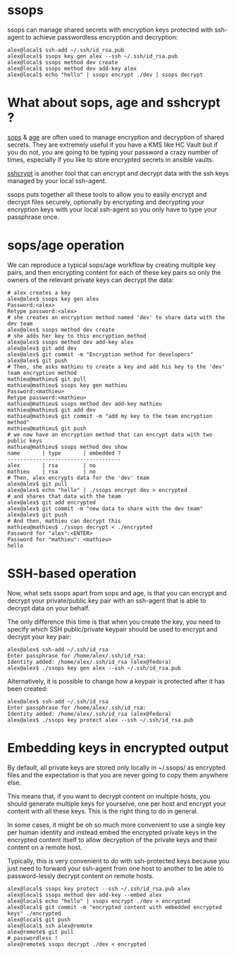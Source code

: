 # ssops

ssops can manage shared secrets with encryption keys protected
with ssh-agent to achieve passwordless encryption and decryption:

```
alex@local$ ssh-add ~/.ssh/id_rsa.pub
alex@local$ ssops key gen alex --ssh ~/.ssh/id_rsa.pub
alex@local$ ssops method dev create
alex@local$ ssops method dev add-key alex
alex@local$ echo "hello" | ssops encrypt ./dev | ssops decrypt
```

# What about sops, age and sshcrypt ?

[sops](https://github.com/getsops/sops) & [age](https://github.com/FiloSottile/age) 
are often used to manage encryption and decryption of shared secrets.
They are extremely useful if you have a KMS like HC Vault but if you do not,
you are going to be typing your password a crazy number of times, especially if you like
to store encrypted secrets in ansible vaults.

[sshcrypt](https://github.com/leighmcculloch/sshcrypt) is another tool that
can encrypt and decrypt data with the ssh keys managed by your local 
ssh-agent. 

ssops puts together all these tools to allow you to easily encrypt and decrypt files securely,
optionally by encrypting and decrypting your encryption keys with your local ssh-agent
so you only have to type your passphrase once.

# sops/age operation

We can reproduce a typical sops/age workflow by creating multiple key pairs, and then encrypting
content for each of these key pairs so only the owners of the relevant private keys can decrypt
the data:

```
# alex creates a key
alex@alex$ ssops key gen alex
Password:<alex>
Retype password:<alex>
# she creates an encryption method named 'dev' to share data with the dev team
alex@alex$ ssops method dev create
# she adds her key to this encryption method
alex@alex$ ssops method dev add-key alex
alex@alex$ git add dev
alex@alex$ git commit -m "Encryption method for developers"
alex@alex$ git push
# Then, she asks mathieu to create a key and add his key to the 'dev' team encryption method
mathieu@mathieu$ git pull
mathieu@mathieu$ ssops key gen mathieu
Password:<mathieu>
Retype password:<mathieu>
mathieu@mathieu$ ssops method dev add-key mathieu
mathieu@mathieu$ git add dev
mathieu@mathieu$ git commit -m "add my key to the team encryption method"
mathieu@mathieu$ git push
# we now have an encryption method that can encrypt data with two public keys
mathieu@mathieu$ ssops method dev show
name       | type       | embedded ?
------------------------------------
alex       | rsa        | no      
mathieu    | rsa        | no        
# Then, alex encrypts data for the 'dev' team
alex@alex$ git pull
alex@alex$ echo "hello" | ./ssops encrypt dev > encrypted
# and shares that data with the team
alex@alex$ git add encrypted
alex@alex$ git commit -m "new data to share with the dev team"
alex@alex$ git push
# And then, mathieu can decrypt this
mathieu@mathieu$ ./ssops decrypt < ./encrypted
Password for "alex":<ENTER>
Password for "mathieu": <mathieu>
hello
```

# SSH-based operation

Now, what sets ssops apart from sops and age, is that you can encrypt and decrypt
your private/public key pair with an ssh-agent that is able to decrypt data on your
behalf.

The only difference this time is that when you create the key, you need to specify
which SSH public/private keypair should be used to encrypt and decrypt your key pair:

```
alex@alex$ ssh-add ~/.ssh/id_rsa
Enter passphrase for /home/alex/.ssh/id_rsa: 
Identity added: /home/alex/.ssh/id_rsa (alex@fedora)
alex@alex$ ./ssops key gen alex --ssh ~/.ssh/id_rsa.pub
```

Alternatively, it is possible to change how a keypair is protected after it has
been created:

```
alex@alex$ ssh-add ~/.ssh/id_rsa
Enter passphrase for /home/alex/.ssh/id_rsa: 
Identity added: /home/alex/.ssh/id_rsa (alex@fedora)
alex@alex$ ./ssops key protect alex --ssh ~/.ssh/id_rsa.pub
```

# Embedding keys in encrypted output

By default, all private keys are stored only locally in ~/.ssops/ as encrypted
files and the expectation is that you are never going to copy them anywhere else.

This means that, if you want to decrypt content on multiple hosts, you should
generate multiple keys for yourselve, one per host and encrypt your
content with all these keys. This is the right thing to do in general.

In some cases, it might be oh so much more convenient to use a single key
per human identity and instead embed the encrypted private keys in the encrypted
content itself to allow decryption of the private keys and their content
on a remote host. 

Typically, this is very convenient to do with ssh-protected keys because
you just need to forward your ssh-agent from one host to another to be able
to password-lessly decrypt content  on remote hosts.

```
alex@local$ ssops key protect --ssh ~/.ssh/id_rsa.pub alex 
alex@local$ ssops method dev add-key --embed alex 
alex@local$ echo "hello" | ssops encrypt ./dev > encrypted
alex@local$ git commit -m "encrypted content with embedded encrypted keys" ./encrypted
alex@local$ git push
alex@local$ ssh alex@remote
alex@remote$ git pull
# passwordless !
alex@remote$ ssops decrypt ./dev < encrypted
```
